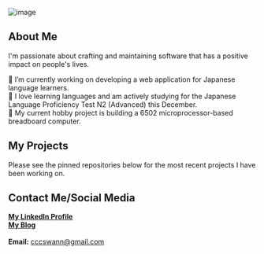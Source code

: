 ![image](https://user-images.githubusercontent.com/17733481/114068503-d13b5980-9852-11eb-9094-d1f69ed952b9.png)

## About Me

I'm passionate about crafting and maintaining software that has a positive impact on people's lives.


🔭  I’m currently working on developing a web application for Japanese language learners. \
🗻  I love learning languages and am actively studying for the Japanese Language Proficiency Test N2 (Advanced) this December. \
🌱  My current hobby project is building a 6502 microprocessor-based breadboard computer.

## My Projects

Please see the pinned repositories below for the most recent projects I have been working on.

## Contact Me/Social Media

[<strong>My LinkedIn Profile</strong>](https://www.linkedin.com/in/ciaraswann) \
[<strong>My Blog</strong>](https://ciaraswann.medium.com/)
<br><br>
<strong>Email:</strong> cccswann@gmail.com
<!--
**cccswann/cccswann** is a ✨ _special_ ✨ repository because its `README.md` (this file) appears on your GitHub profile.

Here are some ideas to get you started:

- 🔭 I’m currently working on ...
- 🌱 I’m currently learning ...
- 👯 I’m looking to collaborate on ...
- 🤔 I’m looking for help with ...
- 💬 Ask me about ...
- 📫 How to reach me: ...
- 😄 Pronouns: ...
- ⚡ Fun fact: ...
-->
